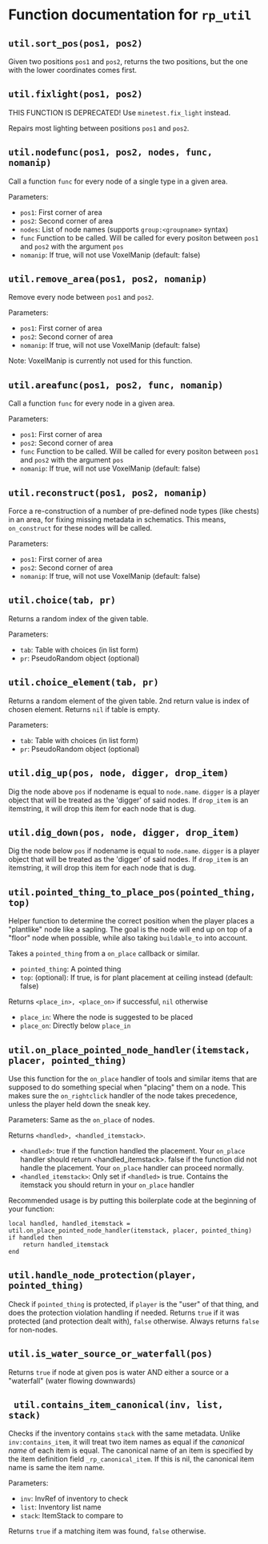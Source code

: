 # Function documentation for `rp_util`

## `util.sort_pos(pos1, pos2)`

Given two positions `pos1` and `pos2`, returns the two positions,
but the one with the lower coordinates comes first.



## `util.fixlight(pos1, pos2)`

THIS FUNCTION IS DEPRECATED! Use `minetest.fix_light` instead.

Repairs most lighting between positions `pos1` and `pos2`.



## `util.nodefunc(pos1, pos2, nodes, func, nomanip)`

Call a function `func` for every node of a single type in a given area.

Parameters:

* `pos1`: First corner of area
* `pos2`: Second corner of area
* `nodes`: List of node names (supports `group:<groupname>` syntax)
* `func` Function to be called. Will be called for every positon
         between `pos1` and `pos2` with the argument `pos`
* `nomanip`: If true, will not use VoxelManip (default: false)



## `util.remove_area(pos1, pos2, nomanip)`

Remove every node between `pos1` and `pos2`.

Parameters:

* `pos1`: First corner of area
* `pos2`: Second corner of area
* `nomanip`: If true, will not use VoxelManip (default: false)

Note: VoxelManip is currently not used for this function.


## `util.areafunc(pos1, pos2, func, nomanip)`

Call a function `func` for every node in a given area.

Parameters:

* `pos1`: First corner of area
* `pos2`: Second corner of area
* `func` Function to be called. Will be called for every positon
         between `pos1` and `pos2` with the argument `pos`
* `nomanip`: If true, will not use VoxelManip (default: false)



## `util.reconstruct(pos1, pos2, nomanip)`

Force a re-construction of a number of pre-defined node types (like chests)
in an area, for fixing missing metadata in schematics.
This means, `on_construct` for these nodes will be called.

Parameters:

* `pos1`: First corner of area
* `pos2`: Second corner of area
* `nomanip`: If true, will not use VoxelManip (default: false)



## `util.choice(tab, pr)`

Returns a random index of the given table.

Parameters:

* `tab`: Table with choices (in list form)
* `pr`: PseudoRandom object (optional)



## `util.choice_element(tab, pr)`

Returns a random element of the given table.
2nd return value is index of chosen element.
Returns `nil` if table is empty.

Parameters:

* `tab`: Table with choices (in list form)
* `pr`: PseudoRandom object (optional)



## `util.dig_up(pos, node, digger, drop_item)`

Dig the node above `pos` if nodename is equal to `node.name`.
`digger` is a player object that will be treated as
the 'digger' of said nodes.
If `drop_item` is an itemstring, it will drop this item for
each node that is dug.



## `util.dig_down(pos, node, digger, drop_item)`

Dig the node below `pos` if nodename is equal to `node.name`.
`digger` is a player object that will be treated as
the 'digger' of said nodes.
If `drop_item` is an itemstring, it will drop this item for
each node that is dug.



## `util.pointed_thing_to_place_pos(pointed_thing, top)`

Helper function to determine the correct position when
the player places a "plantlike" node like a sapling.
The goal is the node will end up on top of a "floor"
node when possible, while also taking `buildable_to`
into account.

Takes a `pointed_thing` from a `on_place` callback or similar.
* `pointed_thing`: A pointed thing
* `top`: (optional): If true, is for plant placement at ceiling
  instead (default: false)

Returns `<place_in>, <place_on>` if successful, `nil` otherwise
* `place_in`: Where the node is suggested to be placed
* `place_on`: Directly below `place_in`



## `util.on_place_pointed_node_handler(itemstack, placer, pointed_thing)`

Use this function for the `on_place` handler of tools and similar items
that are supposed to do something special when "placing" them on
a node. This makes sure the `on_rightclick` handler of the node
takes precedence, unless the player held down the sneak key.

Parameters: Same as the `on_place` of nodes.

Returns `<handled>, <handled_itemstack>`.

* `<handled>`: true if the function handled the placement. Your `on_place` handler should return <handled_itemstack>.
             false if the function did not handle the placement. Your `on_place` handler can proceed normally.
* `<handled_itemstack>`: Only set if `<handled>` is true. Contains the itemstack you should return in your
                         `on_place` handler

Recommended usage is by putting this boilerplate code at the beginning of your function:

    local handled, handled_itemstack = util.on_place_pointed_node_handler(itemstack, placer, pointed_thing)
    if handled then
        return handled_itemstack
    end



## `util.handle_node_protection(player, pointed_thing)`

Check if `pointed_thing` is protected, if `player` is the "user" of that thing,
and does the protection violation handling if needed.
Returns `true` if it was protected (and protection dealt with), `false` otherwise.
Always returns `false` for non-nodes.



## `util.is_water_source_or_waterfall(pos)`

Returns `true` if node at given pos is water AND either a source or a "waterfall"
(water flowing downwards)



## ` util.contains_item_canonical(inv, list, stack)`

Checks if the inventory contains `stack` with the same metadata.
Unlike `inv:contains_item`, it will treat two item names as equal
if the *canonical name* of each item is equal.
The canonical name of an item is specified by the item definition field
`_rp_canonical_item`. If this is nil, the canonical item name is
same the item name.

Parameters:

* `inv`: InvRef of inventory to check
* `list`: Inventory list name
* `stack`: ItemStack to compare to

Returns `true` if a matching item was found, `false` otherwise.
